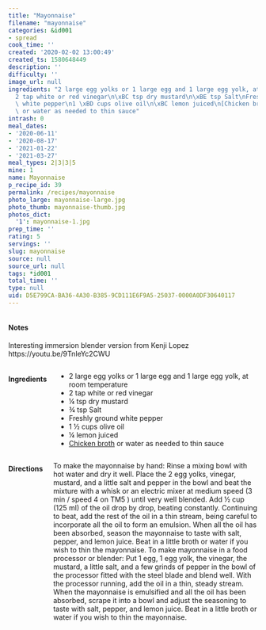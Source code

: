 ```yaml
---
title: "Mayonnaise"
filename: "mayonnaise"
categories: &id001
- spread
cook_time: ''
created: '2020-02-02 13:00:49'
created_ts: 1580648449
description: ''
difficulty: ''
image_url: null
ingredients: "2 large egg yolks or 1 large egg and 1 large egg yolk, at room temperature\n\
  2 tap white or red vinegar\n\xBC tsp dry mustard\n\xBE tsp Salt\nFreshly ground\
  \ white pepper\n1 \xBD cups olive oil\n\xBC lemon juiced\n[Chicken broth](chicken-stock)\
  \ or water as needed to thin sauce"
intrash: 0
meal_dates:
- '2020-06-11'
- '2020-08-17'
- '2021-01-22'
- '2021-03-27'
meal_types: 2|3|3|5
mine: 1
name: Mayonnaise
p_recipe_id: 39
permalink: /recipes/mayonnaise
photo_large: mayonnaise-large.jpg
photo_thumb: mayonnaise-thumb.jpg
photos_dict:
  '1': mayonnaise-1.jpg
prep_time: ''
rating: 5
servings: ''
slug: mayonnaise
source: null
source_url: null
tags: *id001
total_time: ''
type: null
uid: D5E799CA-BA36-4A30-B385-9CD111E6F9A5-25037-0000A0DF30640117
---
```

<div class="large-8 medium-7 columns" id="writeup">		<div id="notes"><h4>Notes</h4>
<div class="box box-notes"><p>Interesting immersion blender version from Kenji Lopez https://youtu.be/9TnIeYc2CWU</p>
</div></div>	</div><!-- #writeup -->
</div><!-- #row-one -->
<div class="row" id="row-two">	<div class="medium-4 small-5 columns" id="ingredients"><h4>Ingredients</h4><div class="box box-ingredients content"><ul>
<li>2 large egg yolks or 1 large egg and 1 large egg yolk, at room temperature</li>
<li>2 tap white or red vinegar</li>
<li>¼ tsp dry mustard</li>
<li>¾ tsp Salt</li>
<li>Freshly ground white pepper</li>
<li>1 ½ cups olive oil</li>
<li>¼ lemon juiced</li>
<li><a href="chicken-stock">Chicken broth</a> or water as needed to thin sauce</li>
</ul>
</div>	</div>	<div class="medium-6 small-7 columns" id="directions"><h4>Directions</h4><div class="box box-directions content"><p>To make the mayonnaise by hand: Rinse a mixing bowl with hot water and dry it well. Place the 2 egg yolks, vinegar, mustard, and a little salt and pepper in the bowl and beat the mixture with a whisk or an electric mixer at medium speed (3 min / speed 4 on TM5 ) until very well blended. Add ½ cup (125 ml) of the oil drop by drop, beating constantly. Continuing to beat, add the rest of the oil in a thin stream, being careful to incorporate all the oil to form an emulsion. When all the oil has been absorbed, season the mayonnaise to taste with salt, pepper, and lemon juice. Beat in a little broth or water if you wish to thin the mayonnaise. To make mayonnaise in a food processor or blender: Put 1 egg, 1 egg yolk, the vinegar, the mustard, a little salt, and a few grinds of pepper in the bowl of the processor fitted with the steel blade and blend well. With the processor running, add the oil in a thin, steady stream. When the mayonnaise is emulsified and all the oil has been absorbed, scrape it into a bowl and adjust the seasoning to taste with salt, pepper, and lemon juice. Beat in a little broth or water if you wish to thin the mayonnaise.</p>
</div>	</div>